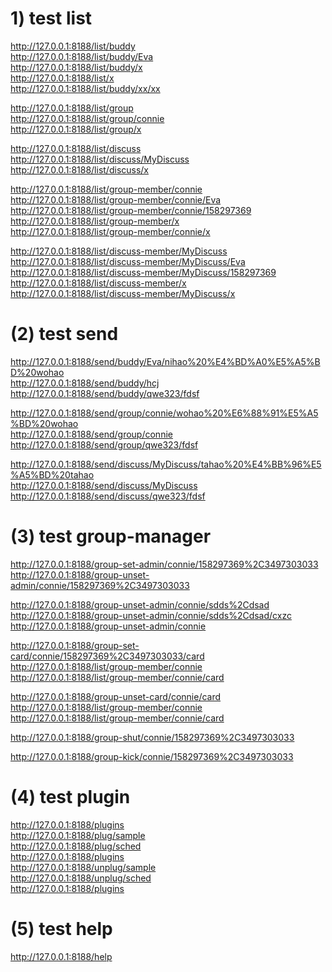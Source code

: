 <html>
<body>

<h1>1) test list</h1>
<a href="http://127.0.0.1:8188/list/buddy" target="_blank">http://127.0.0.1:8188/list/buddy</a></br>
<a href="http://127.0.0.1:8188/list/buddy/Eva" target="_blank">http://127.0.0.1:8188/list/buddy/Eva</a></br>
<a href="http://127.0.0.1:8188/list/buddy/x" target="_blank">http://127.0.0.1:8188/list/buddy/x</a></br>
<a href="http://127.0.0.1:8188/list/x" target="_blank">http://127.0.0.1:8188/list/x</a></br>
<a href="http://127.0.0.1:8188/list/buddy/xx/xx" target="_blank">http://127.0.0.1:8188/list/buddy/xx/xx</a></br>

<a href="http://127.0.0.1:8188/list/group" target="_blank">http://127.0.0.1:8188/list/group</a></br>
<a href="http://127.0.0.1:8188/list/group/connie" target="_blank">http://127.0.0.1:8188/list/group/connie</a></br>
<a href="http://127.0.0.1:8188/list/group/x" target="_blank">http://127.0.0.1:8188/list/group/x</a></br>

<a href="http://127.0.0.1:8188/list/discuss" target="_blank">http://127.0.0.1:8188/list/discuss</a></br>
<a href="http://127.0.0.1:8188/list/discuss/MyDiscuss" target="_blank">http://127.0.0.1:8188/list/discuss/MyDiscuss</a></br>
<a href="http://127.0.0.1:8188/list/discuss/x" target="_blank">http://127.0.0.1:8188/list/discuss/x</a></br>

<a href="http://127.0.0.1:8188/list/group-member/connie" target="_blank">http://127.0.0.1:8188/list/group-member/connie</a></br>
<a href="http://127.0.0.1:8188/list/group-member/connie/Eva" target="_blank">http://127.0.0.1:8188/list/group-member/connie/Eva</a></br>
<a href="http://127.0.0.1:8188/list/group-member/connie/158297369" target="_blank">http://127.0.0.1:8188/list/group-member/connie/158297369</a></br>
<a href="http://127.0.0.1:8188/list/group-member/x" target="_blank">http://127.0.0.1:8188/list/group-member/x</a></br>
<a href="http://127.0.0.1:8188/list/group-member/connie/x" target="_blank">http://127.0.0.1:8188/list/group-member/connie/x</a></br>

<a href="http://127.0.0.1:8188/list/discuss-member/MyDiscuss" target="_blank">http://127.0.0.1:8188/list/discuss-member/MyDiscuss</a></br>
<a href="http://127.0.0.1:8188/list/discuss-member/MyDiscuss/Eva" target="_blank">http://127.0.0.1:8188/list/discuss-member/MyDiscuss/Eva</a></br>
<a href="http://127.0.0.1:8188/list/discuss-member/MyDiscuss/158297369" target="_blank">http://127.0.0.1:8188/list/discuss-member/MyDiscuss/158297369</a></br>
<a href="http://127.0.0.1:8188/list/discuss-member/x" target="_blank">http://127.0.0.1:8188/list/discuss-member/x</a></br>
<a href="http://127.0.0.1:8188/list/discuss-member/MyDiscuss/x" target="_blank">http://127.0.0.1:8188/list/discuss-member/MyDiscuss/x</a></br>

<h1>(2) test send</h1>
<a href="http://127.0.0.1:8188/send/buddy/Eva/nihao%20%E4%BD%A0%E5%A5%BD%20wohao" target="_blank">http://127.0.0.1:8188/send/buddy/Eva/nihao%20%E4%BD%A0%E5%A5%BD%20wohao</a></br>
<a href="http://127.0.0.1:8188/send/buddy/hcj" target="_blank">http://127.0.0.1:8188/send/buddy/hcj</a></br>
<a href="http://127.0.0.1:8188/send/buddy/qwe323/fdsf" target="_blank">http://127.0.0.1:8188/send/buddy/qwe323/fdsf</a></br>

<a href="http://127.0.0.1:8188/send/group/connie/wohao%20%E6%88%91%E5%A5%BD%20wohao" target="_blank">http://127.0.0.1:8188/send/group/connie/wohao%20%E6%88%91%E5%A5%BD%20wohao</a></br>
<a href="http://127.0.0.1:8188/send/group/connie" target="_blank">http://127.0.0.1:8188/send/group/connie</a></br>
<a href="http://127.0.0.1:8188/send/group/qwe323/fdsf" target="_blank">http://127.0.0.1:8188/send/group/qwe323/fdsf</a></br>

<a href="http://127.0.0.1:8188/send/discuss/MyDiscuss/tahao%20%E4%BB%96%E5%A5%BD%20tahao" target="_blank">http://127.0.0.1:8188/send/discuss/MyDiscuss/tahao%20%E4%BB%96%E5%A5%BD%20tahao</a></br>
<a href="http://127.0.0.1:8188/send/discuss/MyDiscuss" target="_blank">http://127.0.0.1:8188/send/discuss/MyDiscuss</a></br>
<a href="http://127.0.0.1:8188/send/discuss/qwe323/fdsf" target="_blank">http://127.0.0.1:8188/send/discuss/qwe323/fdsf</a></br>

<h1>(3) test group-manager</h1>
<a href="http://127.0.0.1:8188/group-set-admin/connie/158297369%2C3497303033" target="_blank">http://127.0.0.1:8188/group-set-admin/connie/158297369%2C3497303033</a></br>
<a href="http://127.0.0.1:8188/group-unset-admin/connie/158297369%2C3497303033" target="_blank">http://127.0.0.1:8188/group-unset-admin/connie/158297369%2C3497303033</a></br>

<a href="http://127.0.0.1:8188/group-unset-admin/connie/sdds%2Cdsad" target="_blank">http://127.0.0.1:8188/group-unset-admin/connie/sdds%2Cdsad</a></br>
<a href="http://127.0.0.1:8188/group-unset-admin/connie/sdds%2Cdsad/cxzc" target="_blank">http://127.0.0.1:8188/group-unset-admin/connie/sdds%2Cdsad/cxzc</a></br>
<a href="http://127.0.0.1:8188/group-unset-admin/connie" target="_blank">http://127.0.0.1:8188/group-unset-admin/connie</a></br>

<a href="http://127.0.0.1:8188/group-set-card/connie/158297369%2C3497303033/card" target="_blank">http://127.0.0.1:8188/group-set-card/connie/158297369%2C3497303033/card</a></br>
<a href="http://127.0.0.1:8188/list/group-member/connie" target="_blank">http://127.0.0.1:8188/list/group-member/connie</a></br>
<a href="http://127.0.0.1:8188/list/group-member/connie/card" target="_blank">http://127.0.0.1:8188/list/group-member/connie/card</a></br>

<a href="http://127.0.0.1:8188/group-unset-card/connie/card" target="_blank">http://127.0.0.1:8188/group-unset-card/connie/card</a></br>
<a href="http://127.0.0.1:8188/list/group-member/connie" target="_blank">http://127.0.0.1:8188/list/group-member/connie</a></br>
<a href="http://127.0.0.1:8188/list/group-member/connie/card" target="_blank">http://127.0.0.1:8188/list/group-member/connie/card</a></br>

<a href="http://127.0.0.1:8188/group-shut/connie/158297369%2C3497303033" target="_blank">http://127.0.0.1:8188/group-shut/connie/158297369%2C3497303033</a></br>

<a href="http://127.0.0.1:8188/group-kick/connie/158297369%2C3497303033" target="_blank">http://127.0.0.1:8188/group-kick/connie/158297369%2C3497303033</a></br>

<h1>(4) test plugin</h1>
<a href="http://127.0.0.1:8188/plugins" target="_blank">http://127.0.0.1:8188/plugins</a></br>
<a href="http://127.0.0.1:8188/plug/sample" target="_blank">http://127.0.0.1:8188/plug/sample</a></br>
<a href="http://127.0.0.1:8188/plug/sched" target="_blank">http://127.0.0.1:8188/plug/sched</a></br>
<a href="http://127.0.0.1:8188/plugins" target="_blank">http://127.0.0.1:8188/plugins</a></br>
<a href="http://127.0.0.1:8188/unplug/sample" target="_blank">http://127.0.0.1:8188/unplug/sample</a></br>
<a href="http://127.0.0.1:8188/unplug/sched" target="_blank">http://127.0.0.1:8188/unplug/sched</a></br>
<a href="http://127.0.0.1:8188/plugins" target="_blank">http://127.0.0.1:8188/plugins</a></br>

<h1>(5) test help</h1>
<a href="http://127.0.0.1:8188/help" target="_blank">http://127.0.0.1:8188/help</a></br>

</body>
</html>
